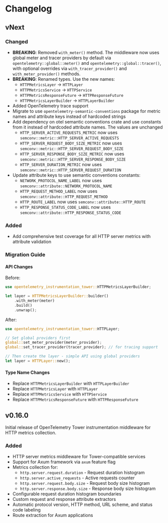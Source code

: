# Changelog

## vNext

### Changed

* **BREAKING**: Removed `with_meter()` method. The middleware now uses global meter and tracer providers by default via `opentelemetry::global::meter()` and `opentelemetry::global::tracer()`, with optional overrides via `with_tracer_provider()` and `with_meter_provider()` methods.
* **BREAKING**: Renamed types. Use the new names:
  - `HTTPMetricsLayer` → `HTTPLayer`
  - `HTTPMetricsService` → `HTTPService`
  - `HTTPMetricsResponseFuture` → `HTTPResponseFuture`
  - `HTTPMetricsLayerBuilder` → `HTTPLayerBuilder`
* Added OpenTelemetry trace support
* Migrate to use `opentelemetry-semantic-conventions` package for metric names and attribute keys instead of hardcoded strings
* Add dependency on otel semantic conventions crate and use constants from it instead of hardcoded attribute names. The values are unchanged
  - `HTTP_SERVER_ACTIVE_REQUESTS_METRIC` now uses `semconv::metric::HTTP_SERVER_ACTIVE_REQUESTS`
  - `HTTP_SERVER_REQUEST_BODY_SIZE_METRIC` now uses `semconv::metric::HTTP_SERVER_REQUEST_BODY_SIZE`
  - `HTTP_SERVER_RESPONSE_BODY_SIZE_METRIC` now uses `semconv::metric::HTTP_SERVER_RESPONSE_BODY_SIZE`
  - `HTTP_SERVER_DURATION_METRIC` now uses `semconv::metric::HTTP_SERVER_REQUEST_DURATION`
* Update attribute keys to use semantic conventions constants:
  - `NETWORK_PROTOCOL_NAME_LABEL` now uses `semconv::attribute::NETWORK_PROTOCOL_NAME`
  - `HTTP_REQUEST_METHOD_LABEL` now uses `semconv::attribute::HTTP_REQUEST_METHOD`
  - `HTTP_ROUTE_LABEL` now uses `semconv::attribute::HTTP_ROUTE`
  - `HTTP_RESPONSE_STATUS_CODE_LABEL` now uses `semconv::attribute::HTTP_RESPONSE_STATUS_CODE`

### Added

* Add comprehensive test coverage for all HTTP server metrics with attribute validation

### Migration Guide

#### API Changes
Before:
```rust
use opentelemetry_instrumentation_tower::HTTPMetricsLayerBuilder;

let layer = HTTPMetricsLayerBuilder::builder()
    .with_meter(meter)
    .build()
    .unwrap();
```

After:
```rust
use opentelemetry_instrumentation_tower::HTTPLayer;

// Set global providers first
global::set_meter_provider(meter_provider);
global::set_tracer_provider(tracer_provider); // for tracing support

// Then create the layer - simple API using global providers
let layer = HTTPLayer::new();
```

#### Type Name Changes
- Replace `HTTPMetricsLayerBuilder` with `HTTPLayerBuilder`
- Replace `HTTPMetricsLayer` with `HTTPLayer`
- Replace `HTTPMetricsService` with `HTTPService`
- Replace `HTTPMetricsResponseFuture` with `HTTPResponseFuture`

## v0.16.0

Initial release of OpenTelemetry Tower instrumentation middleware for HTTP metrics collection.

### Added

* HTTP server metrics middleware for Tower-compatible services
* Support for Axum framework via `axum` feature flag
* Metrics collection for:
  - `http.server.request.duration` - Request duration histogram
  - `http.server.active_requests` - Active requests counter
  - `http.server.request.body.size` - Request body size histogram
  - `http.server.response.body.size` - Response body size histogram
* Configurable request duration histogram boundaries
* Custom request and response attribute extractors
* Automatic protocol version, HTTP method, URL scheme, and status code labeling
* Route extraction for Axum applications
